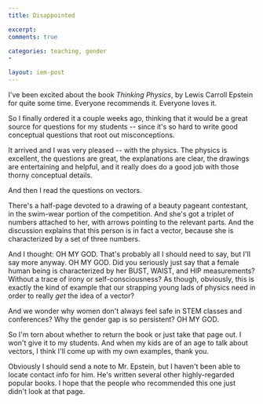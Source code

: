 ```yaml
---
title: Disappointed 

excerpt: 
comments: true

categories: teaching, gender
- 

layout: iem-post
---
```


I've been excited about the book *Thinking Physics*, by Lewis Carroll Epstein for quite some time.  Everyone recommends it.  Everyone loves it. 

So I finally ordered it a couple weeks ago, thinking that it would be a great
source for questions for my students -- since it's so hard to write good
conceptual questions that root out misconceptions.

It arrived and I was very pleased -- with the physics.  The physics is
excellent, the questions are great, the explanations are clear, the drawings
are entertaining and helpful, and it really does do a good job with those
thorny conceptual details.

And then I read the questions on vectors.

There's a half-page devoted to a drawing of a beauty pageant contestant, in the
swim-wear portion of the competition.  And she's got a triplet of numbers
attached to her, with arrows pointing to the relevant parts.  And the
discussion explains that this person is in fact a vector, because she is
characterized by a set of three numbers.

And I thought: OH MY GOD.  That's probably all I should need to say, but I'll
say more anyway.  OH MY GOD.  Did you seriously just say that a female human
being is characterized by her BUST, WAIST, and HIP measurements?  Without a
trace of irony or self-consciousness?  As though, obviously, this is exactly
the kind of example that our strapping young lads of physics need in order to
really *get* the idea of a vector?

And we wonder why women don't always feel safe in STEM classes and conferences?  Why the gender gap is so persistent? OH MY GOD.

So I'm torn about whether to return the book or just take that page out.  I won't give it to my students.  And when my kids are of an age to talk about vectors, I think I'll come up with my own examples, thank you.

Obviously I should send a note to Mr. Epstein, but I haven't been able to
locate contact info for him.  He's written several other highly-regarded
popular books.  I hope that the people who recommended this one just didn't
look at that page. 



